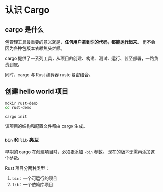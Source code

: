 # 认识 Cargo

## cargo 是什么

包管理工具最重要的意义就是，**任何用户拿到你的代码，都能运行起来**。
而不会因为各种包版本依赖焦头烂额。

cargo 提供了一系列工具，从项目的创建、构建、测试、运行、甚至部署，一路负责到底。

同时，cargo 与 Rust 编译器 rustc 紧密结合。

## 创建 hello world 项目

```bash
mdkir rust-demo
cd rust-demo

cargo init
```

该项目的结构和配置文件都由 cargo 生成。

### `bin` 和 `lib` 类型

早期的 cargo 在创建项目时，必须要添加 `-bin` 参数。
现在的版本无需再添加这个参数。

Rust 项目分两种类型：

1. `bin`：一个可运行的项目
2. `lib`：一个依赖库项目
